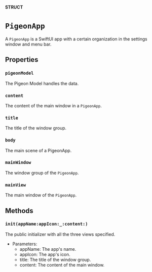 **STRUCT**

# `PigeonApp`

A ``PigeonApp`` is a SwiftUI app with a certain organization in the settings window and menu bar.

## Properties
### `pigeonModel`

The Pigeon Model handles the data.

### `content`

The content of the main window in a ``PigeonApp``.

### `title`

The title of the window group.

### `body`

The main scene of a PigeonApp.

### `mainWindow`

The window group of the ``PigeonApp``.

### `mainView`

The main window of the ``PigeonApp``.

## Methods
### `init(appName:appIcon:_:content:)`

The public initializer with all the three views specified.
- Parameters:
  - appName: The app's name.
  - appIcon: The app's icon.
  - title: The title of the window group.
  - content: The content of the main window.
